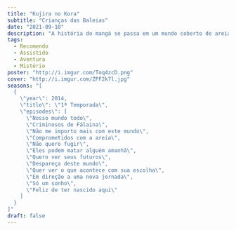 ```yaml
---
title: "Kujira no Kora"
subtitle: "Crianças das Baleias"
date: "2021-09-10"
description: "A história do mangá se passa em um mundo coberto de areia. Um menino chamado Chakuro vive no vaso gigante da baleia de lama que flutua sobre o mar de areia. Chakuro e seus amigos nunca viram ninguém do mundo exterior e passam seus dias ansiando por explorar e aprender sobre isso. Um dia, um navio arruinado de repente desemboca em terra e Chakura encontra uma menina dentro."
tags:
  - Recomendo
  - Assistido
  - Aventura
  - Mistério
poster: "http://i.imgur.com/Toq4zcD.png"
cover: "http://i.imgur.com/ZPF2k7l.jpg"
seasons: "[
  {
    \"year\": 2014,
    \"title\": \"1ª Temporada\",
    \"episodes\": [
      \"Nosso mundo todo\",
      \"Criminosos de Fálaina\",
      \"Não me importo mais com este mundo\",
      \"Comprometidos com a areia\",
      \"Não quero fugir\",
      \"Eles podem matar alguém amanhã\",
      \"Quero ver seus futuros\",
      \"Despareça deste mundo\",
      \"Quer ver o que acontece com sua escolha\",
      \"Em direção a uma nova jornada\",
      \"Só um sonho\",
      \"Feliz de ter nascido aqui\"
    ]
  }
]"
draft: false
---
```

